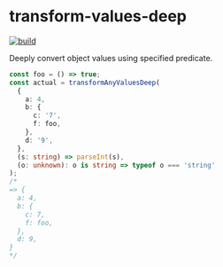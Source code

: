 # transform-values-deep

[![build](https://github.com/yumetodo/transform-values-deep/actions/workflows/build.yml/badge.svg)](https://github.com/yumetodo/transform-values-deep/actions/workflows/build.yml)

Deeply convert object values using specified predicate.

```typescript
const foo = () => true;
const actual = transformAnyValuesDeep(
  {
    a: 4,
    b: {
      c: '7',
      f: foo,
    },
    d: '9',
  },
  (s: string) => parseInt(s),
  (o: unknown): o is string => typeof o === 'string'
);
/*
=> {
  a: 4,
  b: {
    c: 7,
    f: foo,
  },
  d: 9,
}
*/
```
